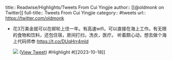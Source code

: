 title:: Readwise/Highlights/Tweets From Cui Yingjie
author:: [[@oldmonk on Twitter]]
full-title:: Tweets From Cui Yingjie
category:: #tweets
url:: https://twitter.com/oldmonk
- 花3万美金就可以在邮轮上住一年。有高速wifi，可以直接在海上工作。有无限的食物和饮料，还包住宿，房间打扫，洗衣，医疗。 听着颇心动，想去做个海上代码师😎 https://t.co/DUqHrr4mId
  
  ![](https://pbs.twimg.com/media/F8pPXHZbIAAdQmF.png) ([View Tweet](https://twitter.com/oldmonk/status/1714270904560337348)) #Highlight #[[2023-10-18]]